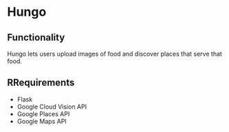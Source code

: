 # Hungo

## Functionality
Hungo lets users upload images of food and discover places that serve that food.

## RRequirements
* Flask
* Google Cloud Vision API
* Google Places API
* Google Maps API
